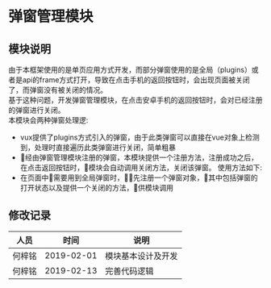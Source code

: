 # 弹窗管理模块
## 模块说明
由于本框架使用的是单页应用方式开发，而部分弹窗使用的是全局（plugins）或者是api的frame方式打开，导致在点击手机的返回按钮时，会出现页面被关闭了，而弹窗没有被关闭的情况。<br/>
基于这种问题，开发弹窗管理模块，在点击安卓手机的返回按钮时，会对已经注册的弹窗进行关闭。<br/>
本模块会两种弹窗处理逻:
- vux提供了plugins方式引入的弹窗，由于此类弹窗可以直接在vue对象上检测到，处理时直接遍历此类弹窗进行关闭，简单粗暴
- 经由弹窗管理模块注册的弹窗，本模块提供一个注册方法，注册成功之后，在点击返回按钮时，模块会自动调用关闭方法，关闭该弹窗。
使用方法如下: 
- 在页面中需要用到全局弹窗时，先注册一个弹窗对象，其中包括弹窗的打开状态以及提供一个关闭的方法，供模块调用

## 修改记录
| 人员   |    时间    | 说明               |
| ------ | :--------: | ------------------ |
| 何梓铭 | 2019-02-01 | 模块基本设计及开发 |
| 何梓铭 | 2019-02-13 | 完善代码逻辑 |